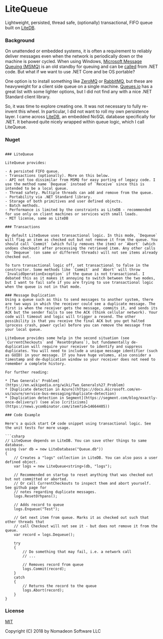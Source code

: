 # LiteQueue
Lightweight, persisted, thread safe, (optionally) transactional, FIFO queue built on [LiteDB](https://github.com/mbdavid/litedb).

### Background

On unattended or embedded systems, it is often a requirement to reliably deliver messages even when the network is periodically down or the machine is power cycled. When using Windows, [Microsoft Message Queuing (MSMQ)](https://en.wikipedia.org/wiki/Microsoft_Message_Queuing) is an old standby for queuing and can be [called](https://docs.microsoft.com/en-us/dotnet/api/system.messaging.messagequeue?view=netframework-4.7.1) from .NET code. But what if we want to use .NET Core and be OS portable?

One option is to install something like [ZeroMQ](https://en.wikipedia.org/wiki/ZeroMQ) or [RabbitMQ](https://en.wikipedia.org/wiki/RabbitMQ), but these are heavyweight for a client side queue on a single machine. [Queues.io](http://queues.io/) has a great list with some lighter options, but I did not find any with a nice .NET Standard client library.

So, it was time to explore creating one. It was not necessary to fully re-invent this wheel. In particular, I did not want to roll my own persistence layer. I came across [LiteDB](http://www.litedb.org/), an embedded NoSQL database specifically for .NET. It behaved quite nicely wrapped within queue logic, which I call LiteQueue.

### Nuget

```Install-Package LiteQueue

### LiteQueue

LiteQueue provides:

- A persisted FIFO queue.
- Transactions (optionally). More on this below.
- API not too dissimilar from MSMQ for easy porting of legacy code. I use the method name `Dequeue` instead of `Receive` since this is intended to be a local queue.
- Thread safety. Multiple threads can add and remove from the queue.
- Portability via .NET Standard library.
- Storage of both primitives and user defined objects.
- Batch methods.
- Performance is limited by the constraints as LiteDB - recommended for use only on client machines or services with small loads. 
- MIT license, same as LiteDB

### Transactions

By default LiteQueue uses transactional logic. In this mode, `Dequeue` will flag an item as checked out but not remove it from the queue. You should call `Commit` (which fully removes the item) or `Abort` (which undoes checkout) after processing the retrieved item. Any other calls to `Dequeue` (on same or different threads) will not see items already checked out.

To turn transactional logic off, set transactional to false in the constructor. Some methods like `Commit` and `Abort` will throw `InvalidOperationException` if the queue is not transactional. I debated this as it makes it annoying to switch between the two modes, but I want to fail safe if you are trying to use transactional logic when the queue is not in that mode.

### Message Duplication
Using a queue such as this to send messages to another system, there are two ways in which the receiver could see a duplicate message. The first is when the receiver gets the message, commits it, and sends its ACK but the sender fails to see the ACK (think cellular network). Your code will timeout and logic will trigger a resend. The other possibility is that you receive the final ACK but you get halted (process crash, power cycle) before you can remove the message from your local queue.

LiteQueue provides some help in the second situation (see `CurrentCheckouts` and `ResetOrphans`), but fundamentally de-duplication will require your receiver to identify and suppress duplicates. You will need to include a unique message identifier (such as GUID) in your message. If you have huge volumes, also consider a timestamp and de-duplication window so your receiver does not need to remember a complete history.

For further reading:

* [Two Generals' Problem](https://en.wikipedia.org/wiki/Two_Generals%27_Problem)
* [Duplicate detection in Azure](https://docs.microsoft.com/en-us/azure/service-bus-messaging/duplicate-detection)
* [Duplication detection in Segment](https://segment.com/blog/exactly-once-delivery/) (see also [criticisms](https://news.ycombinator.com/item?id=14664405))

### Code Example

Here's a quick start C# code snippet using transactional logic. See the unit tests for more usage.

```csharp
// LiteQueue depends on LiteDB. You can save other things to same database.
using (var db = new LiteDatabase("Queue.db"))
{
	// Creates a "logs" collection in LiteDB. You can also pass a user defined object.
	var logs = new LiteQueue<string>(db, "logs");

	// Recommended on startup to reset anything that was checked out but not committed or aborted. 
	// Or call CurrentCheckouts to inspect them and abort yourself. See github page for
	// notes regarding duplicate messages.
	logs.ResetOrhpans();

	// Adds record to queue
	logs.Enqueue("Test");

	// Get next item from queue. Marks it as checked out such that other threads that 
	// call Checkout will not see it - but does not remove it from the queue.
	var record = logs.Dequeue();

	try
	{
		// Do something that may fail, i.e. a network call
		// ...

		// Removes record from queue
		logs.Commit(record);
	}
	catch
	{
		// Returns the record to the queue
		logs.Abort(record);
	}
}
```

### License

[MIT](https://github.com/NomadeonSoftwareLLC/LiteQueue/blob/master/LICENSE)

Copyright (C) 2018 by Nomadeon Software LLC